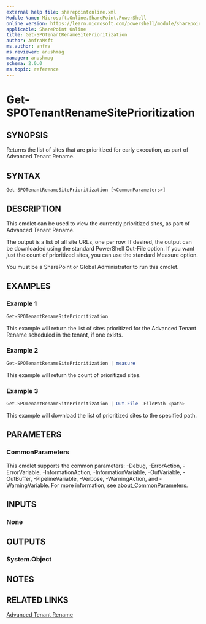 ```yaml
---
external help file: sharepointonline.xml
Module Name: Microsoft.Online.SharePoint.PowerShell
online version: https://learn.microsoft.com/powershell/module/sharepoint-online/get-spotenantrenamesiteprioritization
applicable: SharePoint Online
title: Get-SPOTenantRenameSitePrioritization
author: AnfraMsft
ms.author: anfra
ms.reviewer: anushmag
manager: anushmag
schema: 2.0.0
ms.topic: reference
---
```


# Get-SPOTenantRenameSitePrioritization
## SYNOPSIS
Returns the list of sites that are prioritized for early execution, as part of Advanced Tenant Rename.
## SYNTAX
```
Get-SPOTenantRenameSitePrioritization [<CommonParameters>]
```
## DESCRIPTION
This cmdlet can be used to view the currently prioritized sites, as part of Advanced Tenant Rename. 

The output is a list of all site URLs, one per row. If desired, the output can be downloaded using the standard PowerShell Out-File option. If you want just the count of prioritized sites, you can use the standard Measure option.

You must be a SharePoint or Global Administrator to run this cmdlet.
## EXAMPLES
### Example 1
```powershell
Get-SPOTenantRenameSitePrioritization
```
This example will return the list of sites prioritized for the Advanced Tenant Rename scheduled in the tenant, if one exists. 
### Example 2
```powershell
Get-SPOTenantRenameSitePrioritization | measure
```
This example will return the count of prioritized sites.
### Example 3
```powershell
Get-SPOTenantRenameSitePrioritization | Out-File -FilePath <path>
```
This example will download the list of prioritized sites to the specified path. 
## PARAMETERS
### CommonParameters
This cmdlet supports the common parameters: -Debug, -ErrorAction, -ErrorVariable, -InformationAction, -InformationVariable, -OutVariable, -OutBuffer, -PipelineVariable, -Verbose, -WarningAction, and -WarningVariable. For more information, see [about_CommonParameters](http://go.microsoft.com/fwlink/?LinkID=113216).
## INPUTS
### None
## OUTPUTS
### System.Object
## NOTES
## RELATED LINKS
[Advanced Tenant Rename](https://aka.ms/advancedtenantrename)
